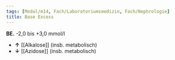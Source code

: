 ```yaml
---
tags: [Modul/m14, Fach/Laboratoriumsmedizin, Fach/Nephrologie]
title: Base Excess
---
```

**BE.** -2,0 bis +3,0 mmol/l
- **↑** [[Alkalose]] (insb. metabolisch)
- **↓** [[Azidose]] (insb. metabolisch)